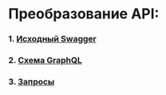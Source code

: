 # Преобразование API:
### 1. [Исходный Swagger](Exc5/client-inf-swagger.yaml)
### 2. [Схема GraphQL](Exc5/client-inf-schema.graphql)
### 3. [Запросы](Exc5/query.graphql)
